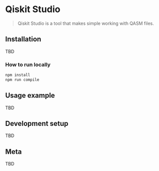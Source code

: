 # Qiskit Studio
> Qiskit Studio is a tool that makes simple working with QASM files.

## Installation

TBD

### How to run locally

```sh
npm install
npm run compile
```

## Usage example

TBD

## Development setup

TBD

## Meta

TBD